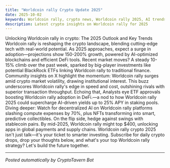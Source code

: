 ```yaml
---
title: "Worldcoin rally Crypto Update 2025"
date: 2025-10-02
keywords: Worldcoin rally, crypto news, Worldcoin rally 2025, AI trends
description: Latest crypto insights on Worldcoin rally for 2025
---
```

Unlocking Worldcoin rally in crypto: The 2025 Outlook and Key Trends Worldcoin rally is reshaping the crypto landscape, blending cutting-edge tech with real-world potential. As 2025 approaches, expect a surge in adoption—projections show 150-200% growth, powered by AI-optimized blockchains and efficient DeFi tools. Recent market moves? A steady 10-15% climb over the past week, sparked by big-player investments like potential BlackRock ETFs linking Worldcoin rally to traditional finance. Community insights on X highlight the momentum: Worldcoin rally surges amid crypto market volatility, drawing institutional interest. This buzz underscores Worldcoin rally's edge in speed and cost, outshining rivals with superior transaction throughput. Echoing that, Analysts eye ETF approvals boosting Worldcoin rally adoption in DeFi.—a nod to how Worldcoin rally 2025 could supercharge AI-driven yields up to 25% APY in staking pools. Diving deeper: Watch for decentralized AI on Worldcoin rally platforms slashing compute expenses by 70%, plus NFTs transforming into smart, predictive collectibles. On the flip side, hedge against swings with stablecoin pairs. By mid-2025, Worldcoin rally might top $400, unlocking apps in global payments and supply chains. Worldcoin rally crypto 2025 isn't just talk—it's your ticket to smarter investing. Subscribe for daily crypto drops, drop your thoughts below, and what's your top Worldcoin rally strategy? Let's build the future together.

<ins class="adsense" data-ad-client="ca-pub-YOUR_ADSENSE_ID" data-ad-slot="YOUR_AD_SLOT" data-ad-format="auto"></ins>
<script>(adsbygoogle = window.adsbygoogle || []).push({});</script>

---
*Posted automatically by CryptoTavern Bot*
